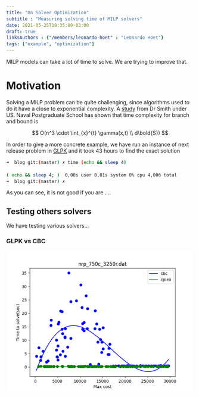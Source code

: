 ```yaml
---
title: "On Solver Optimization"
subtitle : "Measuring solving time of MILP solvers"
date: 2021-05-25T19:35:09-03:00
draft: true
linksAuthors : {"/members/leonardo-hoet" : "Leonardo Hoet"}
tags: ["example", "optimization"]
---
```



MILP models can take a lot of time to solve. We are trying to improve that.

<!--more-->

# Motivation 

Solving a MILP problem can be quite challenging, since algorithms used to do it have a close to exponential complexity. A [study](https://calhoun.nps.edu/handle/10945/29022) from Dr Smith under US. Naval Postgraduate School has shown that time complexity for branch and bound is 


$$
O(n^3 \cdot \int_{x}^{t} \gamma(x,t) \\ d\bold{S})
$$




In order to give a more concrete example, we have run an instance of next release problem in [GLPK](https://www.gnu.org/software/glpk/) and it took 43 hours to find the exact solution


```bash
➜  blog git:(master) ✗ time (echo && sleep 4)                

( echo && sleep 4; )  0,00s user 0,01s system 0% cpu 4,006 total
➜  blog git:(master) ✗  
```

As you can see, it is not good if you are ....


## Testing others solvers
We have testing various solvers...

### GLPK vs CBC

![GLPK vs CBC](/nrp_750c_3250r.png)
